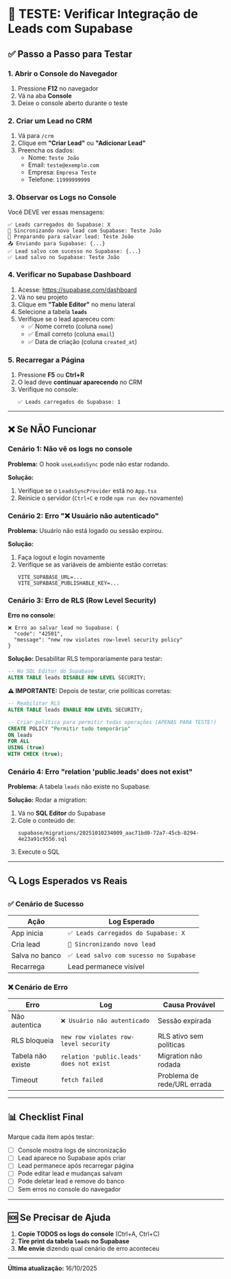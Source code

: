 # 🧪 TESTE: Verificar Integração de Leads com Supabase

## ✅ Passo a Passo para Testar

### 1. Abrir o Console do Navegador
1. Pressione **F12** no navegador
2. Vá na aba **Console**
3. Deixe o console aberto durante o teste

### 2. Criar um Lead no CRM
1. Vá para `/crm`
2. Clique em **"Criar Lead"** ou **"Adicionar Lead"**
3. Preencha os dados:
   - Nome: `Teste João`
   - Email: `teste@exemplo.com`
   - Empresa: `Empresa Teste`
   - Telefone: `11999999999`

### 3. Observar os Logs no Console

Você DEVE ver essas mensagens:

```
✅ Leads carregados do Supabase: X
🔄 Sincronizando novo lead com Supabase: Teste João
📝 Preparando para salvar lead: Teste João
📤 Enviando para Supabase: {...}
✅ Lead salvo com sucesso no Supabase: {...}
✅ Lead salvo no Supabase: Teste João
```

### 4. Verificar no Supabase Dashboard

1. Acesse: https://supabase.com/dashboard
2. Vá no seu projeto
3. Clique em **"Table Editor"** no menu lateral
4. Selecione a tabela **`leads`**
5. Verifique se o lead apareceu com:
   - ✅ Nome correto (coluna `nome`)
   - ✅ Email correto (coluna `email`)
   - ✅ Data de criação (coluna `created_at`)

### 5. Recarregar a Página

1. Pressione **F5** ou **Ctrl+R**
2. O lead deve **continuar aparecendo** no CRM
3. Verifique no console:
   ```
   ✅ Leads carregados do Supabase: 1
   ```

---

## ❌ Se NÃO Funcionar

### Cenário 1: Não vê os logs no console

**Problema:** O hook `useLeadsSync` pode não estar rodando.

**Solução:**
1. Verifique se o `LeadsSyncProvider` está no `App.tsx`
2. Reinicie o servidor (`Ctrl+C` e rode `npm run dev` novamente)

### Cenário 2: Erro "❌ Usuário não autenticado"

**Problema:** Usuário não está logado ou sessão expirou.

**Solução:**
1. Faça logout e login novamente
2. Verifique se as variáveis de ambiente estão corretas:
   ```
   VITE_SUPABASE_URL=...
   VITE_SUPABASE_PUBLISHABLE_KEY=...
   ```

### Cenário 3: Erro de RLS (Row Level Security)

**Erro no console:**
```
❌ Erro ao salvar lead no Supabase: {
  "code": "42501",
  "message": "new row violates row-level security policy"
}
```

**Solução:** Desabilitar RLS temporariamente para testar:

```sql
-- No SQL Editor do Supabase
ALTER TABLE leads DISABLE ROW LEVEL SECURITY;
```

**⚠️ IMPORTANTE:** Depois de testar, crie políticas corretas:

```sql
-- Reabilitar RLS
ALTER TABLE leads ENABLE ROW LEVEL SECURITY;

-- Criar política para permitir todas operações (APENAS PARA TESTE!)
CREATE POLICY "Permitir tudo temporário"
ON leads
FOR ALL
USING (true)
WITH CHECK (true);
```

### Cenário 4: Erro "relation 'public.leads' does not exist"

**Problema:** A tabela `leads` não existe no Supabase.

**Solução:** Rodar a migration:

1. Vá no **SQL Editor** do Supabase
2. Cole o conteúdo de:
   ```
   supabase/migrations/20251010234009_aac71bd0-72a7-45cb-8294-4e23a91c9556.sql
   ```
3. Execute o SQL

---

## 🔍 Logs Esperados vs Reais

### ✅ Cenário de Sucesso

| Ação | Log Esperado |
|------|--------------|
| App inicia | `✅ Leads carregados do Supabase: X` |
| Cria lead | `🔄 Sincronizando novo lead` |
| Salva no banco | `✅ Lead salvo com sucesso no Supabase` |
| Recarrega | Lead permanece visível |

### ❌ Cenário de Erro

| Erro | Log | Causa Provável |
|------|-----|----------------|
| Não autentica | `❌ Usuário não autenticado` | Sessão expirada |
| RLS bloqueia | `new row violates row-level security` | RLS ativo sem políticas |
| Tabela não existe | `relation 'public.leads' does not exist` | Migration não rodada |
| Timeout | `fetch failed` | Problema de rede/URL errada |

---

## 📊 Checklist Final

Marque cada item após testar:

- [ ] Console mostra logs de sincronização
- [ ] Lead aparece no Supabase após criar
- [ ] Lead permanece após recarregar página
- [ ] Pode editar lead e mudanças salvam
- [ ] Pode deletar lead e remove do banco
- [ ] Sem erros no console do navegador

---

## 🆘 Se Precisar de Ajuda

1. **Copie TODOS os logs do console** (Ctrl+A, Ctrl+C)
2. **Tire print da tabela `leads` no Supabase**
3. **Me envie** dizendo qual cenário de erro aconteceu

---

**Última atualização:** 16/10/2025
